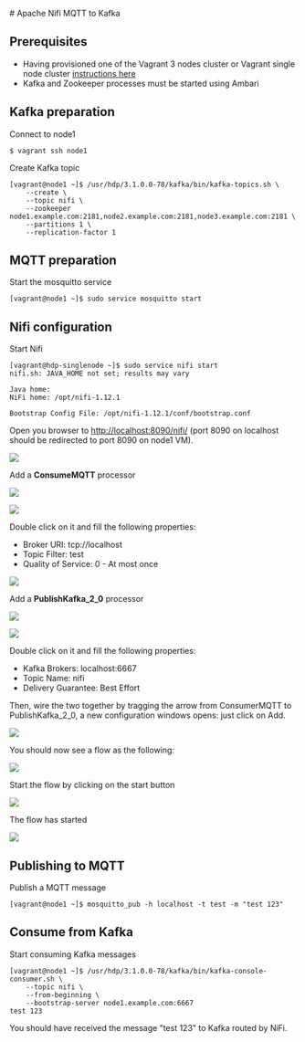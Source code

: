 # Apache Nifi MQTT to Kafka

## Prerequisites

- Having provisioned one of the Vagrant 3 nodes cluster or Vagrant single node cluster [instructions here](../02-Provision_the_environment/README.md) 
- Kafka and Zookeeper processes must be started using Ambari 

## Kafka preparation

Connect to node1 

```
$ vagrant ssh node1
```

Create Kafka topic

```console
[vagrant@node1 ~]$ /usr/hdp/3.1.0.0-78/kafka/bin/kafka-topics.sh \
    --create \
    --topic nifi \
    --zookeeper node1.example.com:2181,node2.example.com:2181,node3.example.com:2181 \
    --partitions 1 \
    --replication-factor 1
```

## MQTT preparation

Start the mosquitto service

```console
[vagrant@node1 ~]$ sudo service mosquitto start
```

## Nifi configuration

Start Nifi

```console
[vagrant@hdp-singlenode ~]$ sudo service nifi start
nifi.sh: JAVA_HOME not set; results may vary

Java home: 
NiFi home: /opt/nifi-1.12.1

Bootstrap Config File: /opt/nifi-1.12.1/conf/bootstrap.conf
```

Open you browser to [http://localhost:8090/nifi/](http://localhost:8090/nifi/) (port 8090 on localhost should be redirected to port 8090 on node1 VM).

![](img/1.png)

Add a **ConsumeMQTT** processor

![](img/2.png)

![](img/3.png)

Double click on it and fill the following properties:

- Broker URI: tcp://localhost
- Topic Filter: test
- Quality of Service: 0 - At most once

![](img/4.png)

Add a **PublishKafka_2_0** processor

![](img/2.png)

![](img/5.png)

Double click on it and fill the following properties:

- Kafka Brokers: localhost:6667
- Topic Name: nifi
- Delivery Guarantee: Best Effort

Then, wire the two together by tragging the arrow from ConsumerMQTT to PublishKafka_2_0, a new configuration windows opens: just click on Add.

![](img/6.png)

You should now see a flow as the following:

![](img/7.png)

Start the flow by clicking on the start button

![](img/8.png)

The flow has started

![](img/9.png)



## Publishing to MQTT

Publish a MQTT message 

```
[vagrant@node1 ~]$ mosquitto_pub -h localhost -t test -m "test 123"
```


## Consume from Kafka

Start consuming Kafka messages

```
[vagrant@node1 ~]$ /usr/hdp/3.1.0.0-78/kafka/bin/kafka-console-consumer.sh \
    --topic nifi \
    --from-beginning \
    --bootstrap-server node1.example.com:6667
test 123
```

You should have received the message "test 123" to Kafka routed by NiFi. 